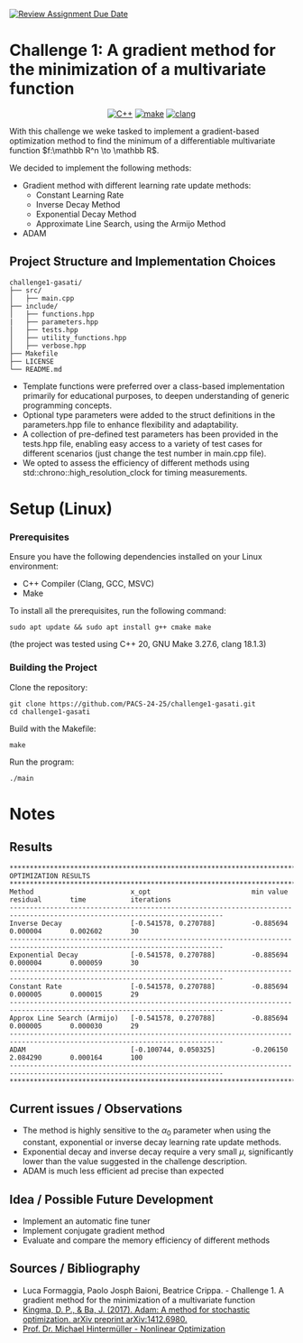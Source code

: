 [![Review Assignment Due Date](https://classroom.github.com/assets/deadline-readme-button-22041afd0340ce965d47ae6ef1cefeee28c7c493a6346c4f15d667ab976d596c.svg)](https://classroom.github.com/a/6eiYEvnG)

# Challenge 1: A gradient method for the minimization of a multivariate function
<p align="center">
  <a href="https://img.shields.io/badge/C%2B%2B-20-blue"><img src="https://img.shields.io/badge/C%2B%2B-20-blue" alt="C++"></a>
  <a href="https://img.shields.io/badge/GNU Make-3.27.6-blue"><img src="https://img.shields.io/badge/GNU Make-4.3-blue" alt="make"></a>
  <a href="https://img.shields.io/badge/clang-18.1.3-blue"><img src="https://img.shields.io/badge/clang-18.1.3-blue" alt="clang"></a>
</p>
With this challenge we weke tasked to implement a gradient-based optimization method to find the minimum of a differentiable multivariate function $f:\mathbb R^n \to \mathbb R$.

We decided to implement the following methods: 
- Gradient method with different learning rate update methods:
  - Constant Learning Rate
  - Inverse Decay Method
  - Exponential Decay Method
  - Approximate Line Search, using the Armijo Method
- ADAM

## Project Structure and Implementation Choices
```
challenge1-gasati/
├── src/
│   ├── main.cpp
├── include/
│   ├── functions.hpp
|   ├── parameters.hpp
│   ├── tests.hpp
│   ├── utility_functions.hpp
│   ├── verbose.hpp
├── Makefile
├── LICENSE
└── README.md
```

- Template functions were preferred over a class-based implementation primarily for educational purposes, to deepen understanding of generic programming concepts.
- Optional type parameters were added to the struct definitions in the parameters.hpp file to enhance flexibility and adaptability.
- A collection of pre-defined test parameters has been provided in the tests.hpp file, enabling easy access to a variety of test cases for different scenarios (just change the test number in main.cpp file).
- We opted to assess the efficiency of different methods using std::chrono::high_resolution_clock for timing measurements.

# Setup (Linux)
### Prerequisites
Ensure you have the following dependencies installed on your Linux environment:
- C++ Compiler (Clang, GCC, MSVC)
- Make

To install all the prerequisites, run the following command:
 ```
 sudo apt update && sudo apt install g++ cmake make
```
(the project was tested using C++ 20, GNU Make 3.27.6, clang 18.1.3)

### Building the Project
Clone the repository:
``` 
git clone https://github.com/PACS-24-25/challenge1-gasati.git
cd challenge1-gasati
```
Build with the Makefile:
```
make
```
Run the program:
```
./main
```

# Notes
## Results
```
***************************************************************************************************************************
OPTIMIZATION RESULTS
***************************************************************************************************************************
Method                        x_opt                         min value           residual       time           iterations
---------------------------------------------------------------------------------------------------------------------------
Inverse Decay                 [-0.541578, 0.270788]         -0.885694           0.000004       0.002602       30
---------------------------------------------------------------------------------------------------------------------------
Exponential Decay             [-0.541578, 0.270788]         -0.885694           0.000004       0.000059       30
---------------------------------------------------------------------------------------------------------------------------
Constant Rate                 [-0.541578, 0.270788]         -0.885694           0.000005       0.000015       29
---------------------------------------------------------------------------------------------------------------------------
Approx Line Search (Armijo)   [-0.541578, 0.270788]         -0.885694           0.000005       0.000030       29
---------------------------------------------------------------------------------------------------------------------------
ADAM                          [-0.100744, 0.050325]         -0.206150           2.084290       0.000164       100
---------------------------------------------------------------------------------------------------------------------------
***************************************************************************************************************************
```
## Current issues / Observations
- The method is highly sensitive to the $\alpha_0$ parameter when using the constant, exponential or inverse decay learning rate update methods.
- Exponential decay and inverse decay require a very small $\mu$, significantly lower than the value suggested in the challenge description.
- ADAM is much less efficient ad precise than expected

## Idea / Possible Future Development
- Implement an automatic fine tuner
- Implement conjugate gradient method
- Evaluate and compare the memory efficiency of different methods

## Sources / Bibliography
-  Luca Formaggia, Paolo Josph Baioni, Beatrice Crippa. - Challenge 1. A gradient method for the minimization of a
 multivariate function
- [Kingma, D. P., & Ba, J. (2017). Adam: A method for stochastic optimization. arXiv preprint arXiv:1412.6980.](https://arxiv.org/pdf/1412.6980)
- [Prof. Dr. Michael Hintermüller - Nonlinear Optimization](https://ecirtam.net/autoblogs/autoblogs/zythomblogspotfr_2530d81ebaf87a9d212b9c420da28b772b9e5cb4/media/445d3ada.bms-basic-NLP_120609.pdf)
